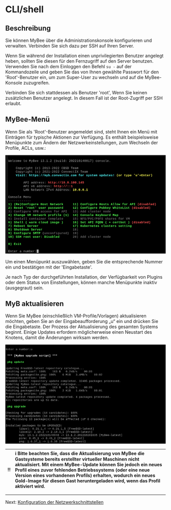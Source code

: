 # CLI/shell

## Beschreibung

Sie können MyBee über die Administrationskonsole konfigurieren und verwalten. Verbinden Sie sich dazu per SSH auf Ihren Server.

Wenn Sie während der Installation einen unprivilegierten Benutzer angelegt heben, sollten Sie diesen für den Fernzugriff auf den Server benutzen. Verwenden Sie nach dem Einloggen den Befehl  `su -` auf der Kommandozeile und geben Sie das von Ihnen gewählte Passwort für den 'Root'-Benutzer ein, um zum Super-User zu wechseln und auf die MyBee-Konsole zuzugreifen.

Verbinden Sie sich stattdessen als Benutzer 'root', Wenn Sie keinen zusätzlichen Benutzer angelegt. In diesem Fall ist der Root-Zugriff per SSH erlaubt.

## MyBee-Menü

Wenn Sie als 'Root'-Benutzer angemeldet sind, steht Ihnen ein Menü mit Einträgen für typische Aktionen zur Verfügung. Es enthält beispielsweise Menüpunkte zum Ändern der Netzwerkeinstellungen, zum Wechseln der Profile, ACLs, usw.:

![mybcli](/images/mybconsole.png)

Um einen Menüpunkt auszuwählen, geben Sie die entsprechende Nummer ein und bestätigen mit der 'Eingabetaste'.

Je nach Typ der durchgeführten Installation, der Verfügbarkeit von Plugins oder dem Status von Einstellungen, können manche Menüpunkte inaktiv (ausgegraut) sein.

## MyB aktualisieren

Wenn Sie MyBee (einschließlich VM-Profile/Vorlagen) aktualisieren möchten, geben Sie an der Eingabeaufforderung „u“ ein und drücken Sie die Eingabetaste.
Der Prozess der Aktualisierung des gesamten Systems beginnt. Einige Updates erfordern möglicherweise einen Neustart des Knotens, damit die Änderungen wirksam werden.

![mybcli](/images/mybupgrade.png)

:bangbang: | :information_source: Bitte beachten Sie, dass die Aktualisierung von MyBee die Gastsysteme bereits erstellter virtueller Maschinen nicht aktualisiert. Mit einem MyBee-Update können Sie jedoch ein neues Profil eines zuvor fehlenden Betriebssystems (oder eine neue Version eines vorhandenen Profils) erhalten, wodurch ein neues Gold-Image für diesen Gast heruntergeladen wird, wenn das Profil aktiviert wird.
:---: | :---

---

Next: [Konfiguration der Netzwerkschnittstellen](network.md)
